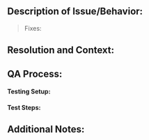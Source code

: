 ## Description of Issue/Behavior:
> Fixes: <!-- Please link your Jira Ticket or related items here -->
<!-- Include a Summary of the Issue or current Behavior -->
<!-- Can this be replicated? if so how? -->
## Resolution and Context:
<!-- Detail out what you have changed, and how it addresses the issue here -->
<!-- What is the new behavior (if this is a feature change)? -->
## QA Process:
#### Testing Setup:
<!-- Include here where this should be tested, requirements, or prerequisities needed for testing -->
#### Test Steps:
<!-- Please describe how you can test your changes. -->
<!-- Are there any automation tests that cover these changes? Were they updated? -->
## Additional Notes:
<!-- Include any other info needxed for this PR, such as screenshots of the affected components -->
